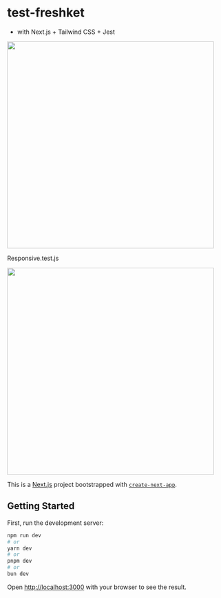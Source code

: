 # test-freshket

- with Next.js + Tailwind CSS + Jest

[<img src="https://isntautomatic.com/test-freshket.png?" width="480" target="_blank" />](https://isntautomatic.com/test-freshket.png?)

Responsive.test.js

[<img src="https://isntautomatic.com/test-freshket-2.png" width="480" target="_blank" />](https://isntautomatic.com/test-freshket-2.png)

This is a [Next.js](https://nextjs.org/) project bootstrapped with [`create-next-app`](https://github.com/vercel/next.js/tree/canary/packages/create-next-app).

## Getting Started

First, run the development server:

```bash
npm run dev
# or
yarn dev
# or
pnpm dev
# or
bun dev
```

Open [http://localhost:3000](http://localhost:3000) with your browser to see the result.
